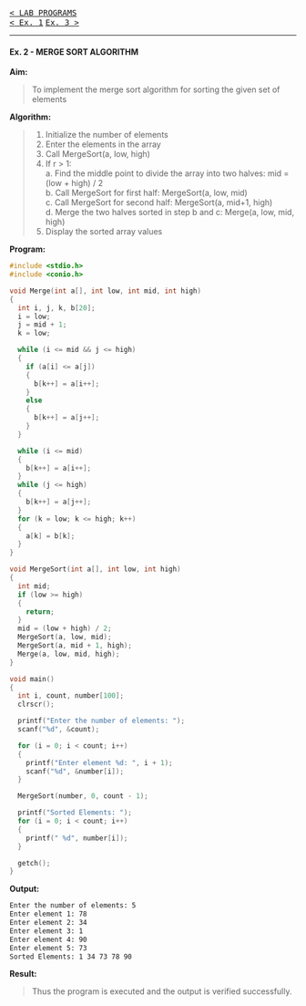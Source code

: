 [<kbd>< LAB PROGRAMS</kbd>](../README.md#lab-programs)  
[<kbd>< Ex. 1</kbd>](../lab_programs/e1.md)
[<kbd> Ex. 3 ></kbd>](../lab_programs/e3.md)

---

#### Ex. 2 - MERGE SORT ALGORITHM

**Aim:**
> To implement the merge sort algorithm for sorting the given set of elements

**Algorithm:**
> 1. Initialize the number of elements
> 2. Enter the elements in the array
> 3. Call MergeSort(a, low, high)  
> 4. If r > 1:  
  > a. Find the middle point to divide the array into two halves: mid = (low + high) / 2  
  > b. Call MergeSort for first half: MergeSort(a, low, mid)  
  > c. Call MergeSort for second half: MergeSort(a, mid+1, high)  
  > d. Merge the two halves sorted in step b and c: Merge(a, low, mid, high)
> 5. Display the sorted array values

**Program:**
```c
#include <stdio.h>
#include <conio.h>

void Merge(int a[], int low, int mid, int high)
{
  int i, j, k, b[20];
  i = low;
  j = mid + 1;
  k = low;

  while (i <= mid && j <= high)
  {
    if (a[i] <= a[j])
    {
      b[k++] = a[i++];
    }
    else
    {
      b[k++] = a[j++];
    }
  }

  while (i <= mid)
  {
    b[k++] = a[i++];
  }
  while (j <= high)
  {
    b[k++] = a[j++];
  }
  for (k = low; k <= high; k++)
  {
    a[k] = b[k];
  }
}

void MergeSort(int a[], int low, int high)
{
  int mid;
  if (low >= high)
  {
    return;
  }
  mid = (low + high) / 2;
  MergeSort(a, low, mid);
  MergeSort(a, mid + 1, high);
  Merge(a, low, mid, high);
}

void main()
{
  int i, count, number[100];
  clrscr();

  printf("Enter the number of elements: ");
  scanf("%d", &count);

  for (i = 0; i < count; i++)
  {
    printf("Enter element %d: ", i + 1);
    scanf("%d", &number[i]);
  }

  MergeSort(number, 0, count - 1);

  printf("Sorted Elements: ");
  for (i = 0; i < count; i++)
  {
    printf(" %d", number[i]);
  }

  getch();
}
```

**Output:**
```sh
Enter the number of elements: 5  
Enter element 1: 78  
Enter element 2: 34  
Enter element 3: 1 
Enter element 4: 90   
Enter element 5: 73  
Sorted Elements: 1 34 73 78 90
```

**Result:**
> Thus the program is executed and the output is verified successfully.
